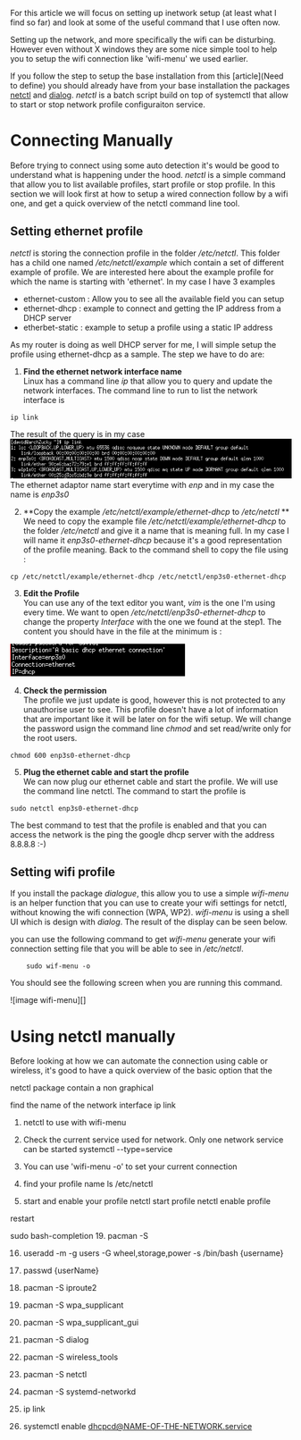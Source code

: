 For this article we will focus on setting up inetwork setup (at least what I find so far) and look at some of the useful command that I use often now.

Setting up the network, and more specifically the wifi can be disturbing. However even without X windows they are some nice simple tool to help you to setup the wifi connection like 'wifi-menu' we used earlier.

If you follow the step to setup the base installation from this [article](Need to define) you should already have from your base installation the packages [netctl](https://wiki.archlinux.org/index.php/netctl) and [dialog](http://linuxcommand.org/lc3_adv_dialog.php). *netctl* is a batch script build on top of systemctl that allow to start or stop network profile configuraiton service.

Connecting Manually
===================
Before trying to connect using some auto detection it's would be good to understand what is happening under the hood. *netctl* is  a simple command that allow you to list available profiles,  start profile or stop profile. In this section we will look first at how to setup a wired connection follow by a wifi one, and get a quick overview of the netctl command line tool.


Setting ethernet profile
------------------------

*netctl* is storing the connection profile in the folder */etc/netctl*. This folder has a child one named */etc/netctl/example* which contain a set of different example of profile. We are interested here about the example profile for which the name is starting with 'ethernet'. In my case I have 3 examples  

  - ethernet-custom : Allow you to see all the available field you can setup
  - ethernet-dhcp : example to connect and getting the IP address from a DHCP server
  - etherbet-static : example to setup a profile using a static IP address  

As my router is doing as well DHCP server for me, I will simple setup the profile using ethernet-dhcp as a sample. The step we have to do are:  

1. **Find the ethernet network interface name**  
Linux has a command line *ip* that allow you to query and update the network interfaces. The command line to run to list the network interface is  

  ```batch
  ip link
  ```  

  The result of the query is in my case
  ![IpLinkResult](./IpLinkResult.png)  
  The ethernet adaptor name start everytime with *enp* and in my case the name is *enp3s0*  

2. **Copy the example */etc/netctl/example/ethernet-dhcp* to */etc/netctl* **  
We need to copy the example file */etc/netctl/example/ethernet-dhcp* to the folder */etc/netctl* and give it a name that is meaning full. In my case I will name it *enp3s0-ethernet-dhcp* because it's a good representation of the profile meaning.
Back to the command shell to copy the file using :

  ```batch
  cp /etc/netctl/example/ethernet-dhcp /etc/netctl/enp3s0-ethernet-dhcp
  ```  

3. **Edit the Profile**  
You can use any of the text editor you want, *vim* is the one I'm using every time. We want to open */etc/netctl/enp3s0-ethernet-dhcp* to change the property *Interface* with the one we found at the step1.
The content you should have in the file at the minimum is :

  ![profile Content](.\enp3s0-ethernet-dhcp-Content.png)

4. **Check the permission**  
The profile we just update is good, however this is not protected to any unauthorise user to see. This profile doesn't have a lot of information that are important like it will be later on for the wifi setup. We will change the password usign the command line *chmod* and set read/write only for the root users.  

  ```batch
  chmod 600 enp3s0-ethernet-dhcp
  ```

5. **Plug the ethernet cable and start the profile**  
We can now plug our ethernet cable and start the profile. We will use the command line netctl. The command to start the profile is   

  ```batch
  sudo netctl enp3s0-ethernet-dhcp
  ```

  The best command to test that the profile is enabled and that you can access the network is the ping the google dhcp server with the address 8.8.8.8 :-)

Setting wifi profile
--------------------

If you install the package *dialogue*, this allow you to use a simple
*wifi-menu* is an helper function that you can use to create your wifi settings for netctl, without knowing the wifi connection (WPA, WP2). *wifi-menu* is using a shell UI which is design with *dialog*. The result of the display can be seen below.


you can use the following command to get *wifi-menu* generate your wifi connection setting file that you will be able to see in */etc/netctl*.

```batch
    sudo wif-menu -o
```

You should see the following screen when you are running this command.

![image wifi-menu][]






Using netctl manually
=====================

Before looking at how we can automate the connection using cable or wireless, it's good to have a quick overview of the basic option that the


netctl package contain a non graphical


find the name of the network interface
ip link





1. netctl to use with wifi-menu

2. Check the current service used for network. Only one network service can be started
   systemctl --type=service

3. You can use 'wifi-menu -o' to set your current connection

4. find your profile name ls /etc/netctl

5. start and enable your profile
netctl start profile
netctl enable profile


restart



sudo bash-completion
19. pacman -S

16. useradd -m -g users -G wheel,storage,power -s /bin/bash {username}
17. passwd {userName}
19. pacman -S iproute2
19. pacman -S wpa_supplicant
19. pacman -S wpa_supplicant_gui
19. pacman -S dialog
20. pacman -S wireless_tools
20. pacman -S netctl
20. pacman -S systemd-networkd

20. ip link
21. systemctl enable dhcpcd@NAME-OF-THE-NETWORK.service
